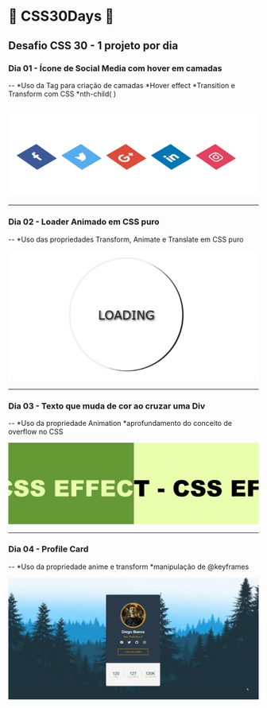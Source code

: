 # 🚀 CSS30Days 🚀
## Desafio CSS 30 - 1 projeto por dia

### Dia 01 - Ícone de Social Media com hover em camadas
--
    *Uso da Tag <span> para criação de camadas
    *Hover effect
    *Transition e Transform com CSS
    *nth-child( )
  
 
 ![Day01](https://raw.githubusercontent.com/diegobaena89/CSS30Days/main/01day_CSS%203D%20Layered%20Social%20Media%20Icon%20Hover%20Effects/day01.gif)
--
---

### Dia 02 - Loader Animado em CSS puro
--
      *Uso das propriedades Transform, Animate e Translate em CSS puro
      
 
 ![Day02](https://raw.githubusercontent.com/diegobaena89/CSS30Days/main/02Day_Animate%20Loader/day02.gif)

---

### Dia 03 - Texto que muda de cor ao cruzar uma Div
--
      *Uso da propriedade Animation
      *aprofundamento do conceito de overflow no CSS
      
![Day03](https://raw.githubusercontent.com/diegobaena89/CSS30Days/main/03Day_Text%20Change%20Color%20DIV/day03.gif)

---

### Dia 04 - Profile Card
--
      *Uso da propriedade anime e transform
      *manipulação de @keyframes
      
![day04](https://raw.githubusercontent.com/diegobaena89/CSS30Days/main/04Day_Profile%20Card/card.gif)
